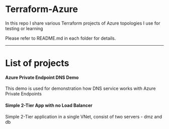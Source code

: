 # Terraform-Azure
In this repo I share various Terraform projects of Azure topologies I use for testing or learning

Please refer to README.md in each folder for details.

--- 
# List of projects

#### Azure Private Endpoint DNS Demo
This demo is used for demonstration how DNS service works with Azure Private Endpoints

#### Simple 2-Tier App with no Load Balancer
Simple 2-Tier application in a single VNet, consist of two servers - dmz and db

